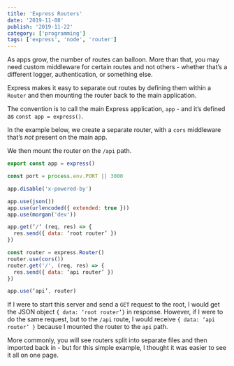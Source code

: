 ```yaml
---
title: 'Express Routers'
date: '2019-11-08'
publish: '2019-11-22'
category: ['programming']
tags: ['express', 'node', 'router']
---
```


As apps grow, the number of routes can balloon. More than that, you may need custom middleware for certain routes and not others - whether that’s a different logger, authentication, or something else.

Express makes it easy to separate out routes by defining them within a `Router` and then mounting the router back to the main application.

The convention is to call the main Express application, `app` - and it’s defined as `const app = express()`.

In the example below, we create a separate router, with a `cors` middleware that’s _not_ present on the main app.

We then mount the router on the `/api` path.

```javascript
export const app = express()

const port = process.env.PORT || 3000

app.disable('x-powered-by')

app.use(json())
app.use(urlencoded({ extended: true }))
app.use(morgan('dev'))

app.get(‘/‘ (req, res) => {
  res.send({ data: ‘root router’ })
})

const router = express.Router()
router.use(cors())
router.get('/', (req, res) => {
  res.send({ data: ‘api router’ })
})

app.use(‘api’, router)
```

If I were to start this server and send a `GET` request to the root, I would get the JSON object `{ data: ‘root router’}` in response. However, if I were to do the same request, but to the `/api` route, I would receive `{ data: ‘api router’ }` because I mounted the router to the `api` path.

More commonly, you will see routers split into separate files and then imported back in - but for this simple example, I thought it was easier to see it all on one page.
